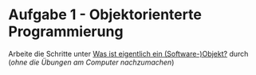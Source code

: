 # Aufgabe 1 - Objektorienterte Programmierung

Arbeite die Schritte unter [Was ist eigentlich ein (Software-)Objekt?](http://www.inf-schule.de/programmierung/oopjava/klassen/grundbegriffe/konzept_objekt) durch (*ohne die Übungen am Computer nachzumachen*)
